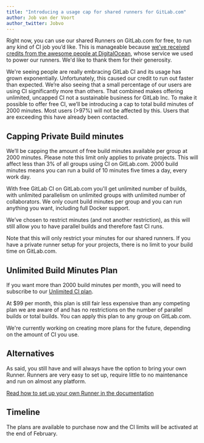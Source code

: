 ```yaml
---
title: "Introducing a usage cap for shared runners for GitLab.com"
author: Job van der Voort
author_twitter: Jobvo
---
```


Right now, you can use our shared Runners on GitLab.com for free, to run any
kind of CI job you’d like.
This is manageable because [we’ve received credits from the awesome people at DigitalOcean][credits-do], whose service we used to power our runners. We'd like to thank them for their generosity.

We're seeing people are really embracing GitLab CI and its usage has grown
exponentially. Unfortunately, this caused our credit to run out faster than
expected.
We’re also seeing that a small percentage of our users are using CI
significantly more than others. That combined makes offering unlimited,
uncapped CI not a sustainable business for GitLab Inc. To make it possible to
offer free CI, we’ll be introducing a cap to total build minutes of 2000 minutes. Most users (>97%) will not be affected by this. Users that
are exceeding this have already been contacted.

[credits-do]: https://about.gitlab.com/2016/04/19/gitlab-partners-with-digitalocean-to-make-continuous-integration-faster-safer-and-more-affordable/

## Capping Private Build minutes

We’ll be capping the amount of free build minutes available per group at
2000 minutes. Please note this limit only applies to private projects.
This will affect less than 3% of all groups using CI on
GitLab.com. 2000 build minutes means you can run a build of 10 minutes
five times a day, every work day.

With free GitLab CI on GitLab.com you'll get unlimited number of builds, with
unlimited parallelism on unlimited groups with unlimited number of
collaborators. We only count build minutes per group and you can run anything
you want, including full Docker support.

We’ve chosen to restrict minutes (and not another restriction), as this will
still allow you to have parallel builds and therefore fast CI runs.

Note that this will only restrict your minutes for our shared runners. If you
have a private runner setup for your projects, there is no limit to your build
time on GitLab.com.

## Unlimited Build Minutes Plan

If you want more than 2000 build minutes per month, you will need to subscribe to our [Unlimited CI plan][unlimited-plan].

At $99 per month, this plan is still fair less expensive than any competing plan we are aware of and has no restrictions on the number of parallel builds or total builds. You can apply this plan to any group on GitLab.com.

We're currently working on creating more plans for the future, depending on the amount of CI you use.

[unlimited-plan]: https://about.gitlab.com/2016/04/19/gitlab-partners-with-digitalocean-to-make-continuous-integration-faster-safer-and-more-affordable/

## Alternatives

As said, you still have and will always have the option to bring your own Runner. Runners are very easy to set up, require little to no maintenance and run on almost any platform.

[Read how to set up your own Runner in the documentation](https://docs.gitlab.com/runner/)

## Timeline

The plans are available to purchase now and the CI limits will be activated at the end of February.
